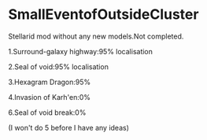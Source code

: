 # SmallEventofOutsideCluster
Stellarid mod without any new models.Not completed.

1.Surround-galaxy highway:95% localisation

2.Seal of void:95% localisation

3.Hexagram Dragon:95%

4.Invasion of Karh'en:0%

6.Seal of void break:0%

(I won't do 5 before I have any ideas)
